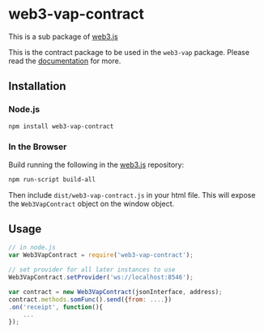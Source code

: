 # web3-vap-contract

This is a sub package of [web3.js][repo]

This is the contract package to be used in the `web3-vap` package.
Please read the [documentation][docs] for more.

## Installation

### Node.js

```bash
npm install web3-vap-contract
```

### In the Browser

Build running the following in the [web3.js][repo] repository:

```bash
npm run-script build-all
```

Then include `dist/web3-vap-contract.js` in your html file.
This will expose the `Web3VapContract` object on the window object.


## Usage

```js
// in node.js
var Web3VapContract = require('web3-vap-contract');

// set provider for all later instances to use
Web3VapContract.setProvider('ws://localhost:8546');

var contract = new Web3VapContract(jsonInterface, address);
contract.methods.somFunc().send({from: ....})
.on('receipt', function(){
    ...
});
```


[docs]: http://web3js.readthedocs.io/en/1.0/
[repo]: https://github.com/vaporyco/web3.js


